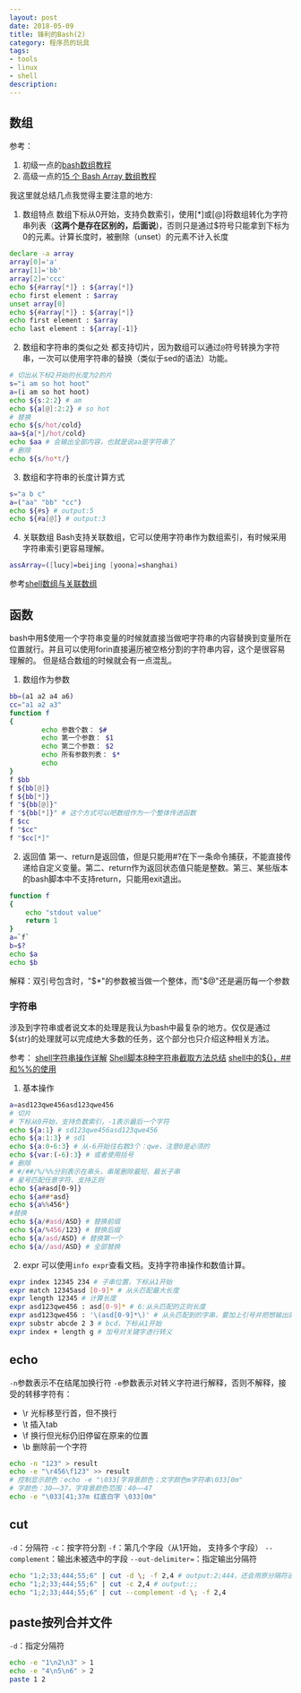 ```yaml
---
layout: post
date: 2018-05-09
title: 锋利的Bash(2)
category: 程序员的玩具
tags:
- tools
- linux
- shell
description:
---
```


## 数组

参考：
1. 初级一点的[bash数组教程](http://www.jb51.net/article/101241.htm)
2. 高级一点的[15 个 Bash Array 数组教程](https://blog.csdn.net/liufei_learning/article/details/8000570)

我这里就总结几点我觉得主要注意的地方:

1. 数组特点
数组下标从0开始，支持负数索引，使用[*]或[@]将数组转化为字符串列表（**这两个是存在区别的，后面说**)，否则只是通过$符号只能拿到下标为0的元素。计算长度时，被删除（unset）的元素不计入长度
```bash
declare -a array
array[0]='a'
array[1]='bb'
array[2]='ccc'
echo ${#array[*]} : ${array[*]}
echo first element : $array
unset array[0]
echo ${#array[*]} : ${array[*]}
echo first element : $array
echo last element : ${array[-1]}
```
<!-- more -->

2. 数组和字符串的类似之处
都支持切片，因为数组可以通过`@`符号转换为字符串，一次可以使用字符串的替换（类似于sed的语法）功能。
```bash
# 切出从下标2开始的长度为2的片
s="i am so hot hoot"
a=(i am so hot hoot)
echo ${s:2:2} # am
echo ${a[@]:2:2} # so hot
# 替换
echo ${s/hot/cold}
aa=${a[*]/hot/cold}
echo $aa # 会输出全部内容，也就是说aa是字符串了
# 删除
echo ${s/ho*t/}
```

3. 数组和字符串的长度计算方式
```bash
s="a b c"
a=("aa" "bb" "cc")
echo ${#s} # output:5
echo ${#a[@]} # output:3
```

4. 关联数组
Bash支持关联数组，它可以使用字符串作为数组索引，有时候采用字符串索引更容易理解。
```bash
assArray=([lucy]=beijing [yoona]=shanghai)
```

参考[shell数组与关联数组](https://blog.csdn.net/sunnyyoona/article/details/51526312)

## 函数
bash中用$使用一个字符串变量的时候就直接当做吧字符串的内容替换到变量所在位置就行。并且可以使用forin直接遍历被空格分割的字符串内容，这个是很容易理解的。
但是结合数组的时候就会有一点混乱。

1. 数组作为参数
```bash
bb=(a1 a2 a4 a6)
cc="a1 a2 a3"
function f
{
        echo 参数个数： $#
        echo 第一个参数： $1
        echo 第二个参数： $2
        echo 所有参数列表： $*
        echo
}
f $bb
f ${bb[@]}
f ${bb[*]}
f "${bb[@]}"
f "${bb[*]}" # 这个方式可以吧数组作为一个整体传进函数
f $cc
f "$cc"
f "$cc[*]"
```

2. 返回值
第一、return是返回值，但是只能用#?在下一条命令捕获，不能直接传递给自定义变量。第二、return作为返回状态值只能是整数。第三、某些版本的bash脚本中不支持return，只能用exit退出。
```bash
function f
{
	echo "stdout value"
    return 1
}
a=`f`
b=$?
echo $a
echo $b
```

解释：双引号包含时，"$*"的参数被当做一个整体，而"$@"还是遍历每一个参数

### 字符串
涉及到字符串或者说文本的处理是我认为bash中最复杂的地方。仅仅是通过${str}的处理就可以完成绝大多数的任务，这个部分也只介绍这种相关方法。

参考：
[shell字符串操作详解](https://www.cnblogs.com/gaochsh/p/6901809.html)
[Shell脚本8种字符串截取方法总结](http://www.jb51.net/article/56563.html)
[shell中的${}，##和%%的使用](https://blog.csdn.net/shmilyringpull/article/details/7631106)


1. 基本操作
```bash
a=asd123qwe456asd123qwe456
# 切片
# 下标从0开始，支持负数索引，-1表示最后一个字符
echo ${a:1} # sd123qwe456asd123qwe456
echo ${a:1:3} # sd1
echo ${a:0-6:3} # 从-6开始往右数3个：qwe，注意0是必须的
echo ${var:(-6):3} # 或者使用括号
# 删除
# #/##/%/%%分别表示在串头、串尾删除最短、最长子串
# 星号匹配任意字符、支持正则
echo ${a#asd[0-9]}
echo ${a##*asd}
echo ${a%%456*}
#替换
echo ${a/#asd/ASD} # 替换前缀
echo ${a/%456/123} # 替换后缀
echo ${a/asd/ASD} # 替换第一个
echo ${a//asd/ASD} # 全部替换
```

2. expr
可以使用`info expr`查看文档。支持字符串操作和数值计算。
```bash
expr index 12345 234 # 子串位置，下标从1开始
expr match 12345asd [0-9]* # 从头匹配最大长度
expr length 12345 # 计算长度
expr asd123qwe456 : asd[0-9]* # 6:从头匹配的正则长度
expr asd123qwe456 : '\(asd[0-9]*\)' # 从头匹配到的字串，要加上引号并把想输出的分组用\(\)括起来，为啥加引号不知道。
expr substr abcde 2 3 # bcd，下标从1开始
expr index + length g # 加号对关键字进行转义
```

## echo
`-n`参数表示不在结尾加换行符
`-e`参数表示对转义字符进行解释，否则不解释，接受的转移字符有：
- \r 光标移至行首，但不换行
- \t 插入tab
- \f 换行但光标仍旧停留在原来的位置
- \b 删除前一个字符

```bash
echo -n "123" > result
echo -e "\r456\f123" >> result
# 控制显示颜色：echo -e "\033[字背景颜色；文字颜色m字符串\033[0m"
# 字颜色：30—–37，字背景颜色范围：40—–47
echo -e "\033[41;37m 红底白字 \033[0m"
```

## cut
`-d`：分隔符
`-c`：按字符分割
`-f`：第几个字段（从1开始， 支持多个字段）
`--complement`：输出未被选中的字段
`--out-delimiter=`：指定输出分隔符

```bash
echo "1;2;33;444;55;6" | cut -d \; -f 2,4 # output:2;444，还会用原分隔符进行分割
echo "1;2;33;444;55;6" | cut -c 2,4 # output:;;
echo "1;2;33;444;55;6" | cut --complement -d \; -f 2,4
```

## paste按列合并文件
`-d`：指定分隔符
```bash
echo -e "1\n2\n3" > 1
echo -e "4\n5\n6" > 2
paste 1 2
```
